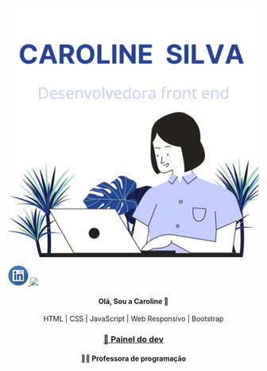 

<p align="center" > <img src="img/inicio3.png"> </p>
<div class="icons">
<a href="https://www.linkedin.com/in/caabeatriz/"><img class="img-linkedin"src="img/linkedin.png">
</a>
<a href="https://www.instagram.com/diabareta/">
<img class="img-instagram"src="https://drive.google.com/file/d/1_PXVmYo-5_i1MmJi2Js_-kq-6Itm4qJ6/view?usp=sharing">
</a>
</div>
<h4 align="center"> Olá, Sou a Caroline 👋 </h4>
<p align="center">
   HTML | CSS | JavaScript | Web Responsivo | Bootstrap 
</p>



<a href="https://www.notion.so/Front-End-aa544ead4a4a4f9f8c9f4930b7263a2d"><h3 align="center"> 🧠 Painel do dev </h3>  </a>
 <h4 align="center"> 👩‍🏫 Professora de programação </h4>

